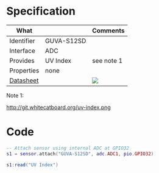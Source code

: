 # Specification

| What         |             | Comments                   |
|--------------|-------------|----------------------------|
| Identifier   | GUVA-S12SD  |                            |
| Interface    | ADC         |                            |
| Provides     | UV Index    | see note 1                 |
| Properties   | none        |                            |
| [Datasheet](https://cdn-shop.adafruit.com/datasheets/1918guva.pdf)    |             | ![](http://git.whitecatboard.org/guva-s12sd.png)                           |

Note 1:

http://git.whitecatboard.org/uv-index.png

# Code

```lua
-- Attach sensor using internal ADC at GPIO32
s1 = sensor.attach("GUVA-S12SD", adc.ADC1, pio.GPIO32)

s1:read("UV Index")
```